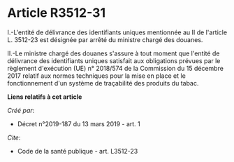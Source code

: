 # Article R3512-31

I.-L'entité de délivrance des identifiants uniques mentionnée au II de l'article L. 3512-23 est désignée par arrêté du
ministre chargé des douanes. 

II.-Le ministre chargé des douanes s'assure à tout moment que l'entité de délivrance des identifiants uniques satisfait aux
obligations prévues par le règlement d'exécution (UE) n° 2018/574 de la Commission du 15 décembre 2017 relatif aux normes
techniques pour la mise en place et le fonctionnement d'un système de traçabilité des produits du tabac.

**Liens relatifs à cet article**

_Créé par_:

  - Décret n°2019-187 du 13 mars 2019 - art. 1

_Cite_:

  - Code de la santé publique - art. L3512-23

